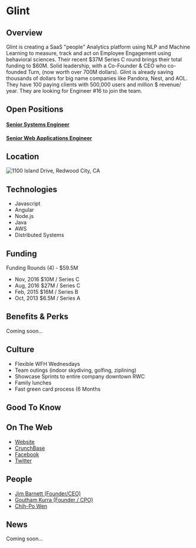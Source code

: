 # Glint

## Overview
Glint is creating a SaaS "people" Analytics platform using NLP and Machine Learning to measure, track and act on Employee Engagement using behavioral sciences. Their recent $37M Series C round brings their total funding to $60M. Solid leadership, with a Co-Founder & CEO who co-founded Turn, (now worth over 700M dollars). Glint is already saving thousands of dollars for big name companies like Pandora, Nest, and AOL. They have 100 paying clients with 500,000 users and million $ revenue/ year. They are looking for Engineer #16 to join the team.

## Open Positions
#### [Senior Systems Engineer](https://github.com/the31337/glint/blob/master/senior-systems-engineer.md)
#### [Senior Web Applications Engineer](https://github.com/the31337/glint/blob/master/senior-web-applications-engineer.md)

## Location
![1100 Island Drive, Redwood City, CA](http://maps.googleapis.com/maps/api/staticmap?center=1100+Island+Drive,+Redwood+City,+CA&zoom=13&scale=false&size=600x300&maptype=roadmap&format=png&visual_refresh=true&markers=size:mid%7Ccolor:0xff0000%7Clabel:1%7C1100+Island+Drive,+Redwood+City,+CA)  

## Technologies
+ Javascript
+ Angular
+ Node.js
+ Java
+ AWS
+ Distributed Systems

## Funding
Funding Rounds (4) - $59.5M
+ Nov, 2016	$10M / Series C
+ Aug, 2016	$27M / Series C
+ Feb, 2015	$16M / Series B
+ Oct, 2013	$6.5M / Series A

## Benefits & Perks
Coming soon...

## Culture
+ Flexible WFH Wednesdays
+ Team outings (indoor skydiving, golfing, ziplining)
+ Showcase Sprints to entire company downtown RWC
+ Family lunches
+ Fast green card process (6 Months

## Good To Know

## On The Web
+ [Website](https://www.glintinc.com/)
+ [CrunchBase](https://www.crunchbase.com/organization/glint)
+ [Facebook](https://www.facebook.com/glintinc)
+ [Twitter](https://twitter.com/glintinc)


## People
+ [Jim Barnett (Founder/CEO)](https://www.linkedin.com/in/jim-barnett-a5312)
+ [Goutham Kurra (Founder / CPO)](https://www.linkedin.com/in/gkurra)
+ [Chih-Po Wen](https://www.linkedin.com/in/chihpowen)

## News
Coming soon...
